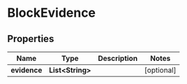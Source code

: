 
# BlockEvidence

## Properties
Name | Type | Description | Notes
------------ | ------------- | ------------- | -------------
**evidence** | **List&lt;String&gt;** |  |  [optional]



